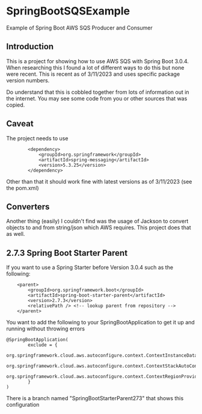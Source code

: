 # SpringBootSQSExample
Example of Spring Boot AWS SQS Producer and Consumer

## Introduction

This is a project for showing how to use AWS SQS with Spring Boot 3.0.4.  When researching this I found a lot of different ways to do this but none were recent.  This is recent as of 3/11/2023 and uses specific package version numbers.

Do understand that this is cobbled together from lots of information out in the internet.  You may see some code from you or other sources that was copied.

## Caveat

The project needs to use

```
        <dependency>
            <groupId>org.springframework</groupId>
            <artifactId>spring-messaging</artifactId>
            <version>5.3.25</version>
        </dependency>
```

Other than that it should work fine with latest versions as of 3/11/2023 (see the pom.xml)

## Converters

Another thing (easily) I couldn't find was the usage of Jackson to convert objects to and from string/json which AWS requires.  This project does that as well.

## 2.7.3 Spring Boot Starter Parent

If you want to use a Spring Starter before Version 3.0.4 such as the following:

```
    <parent>
        <groupId>org.springframework.boot</groupId>
        <artifactId>spring-boot-starter-parent</artifactId>
        <version>2.7.3</version>
        <relativePath /> <!-- lookup parent from repository -->
    </parent>
```


You want to add the following to your SpringBootApplication to get it up and running without throwing errors
```
@SpringBootApplication(
        exclude = {
                org.springframework.cloud.aws.autoconfigure.context.ContextInstanceDataAutoConfiguration.class,
                org.springframework.cloud.aws.autoconfigure.context.ContextStackAutoConfiguration.class,
                org.springframework.cloud.aws.autoconfigure.context.ContextRegionProviderAutoConfiguration.class
        }
)
```

There is a branch named "SpringBootStarterParent273" that shows this configuration

